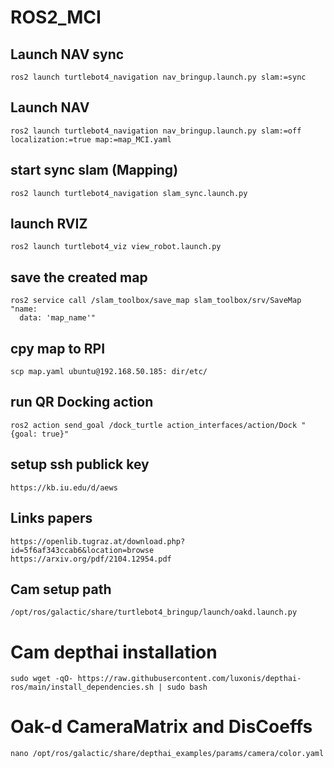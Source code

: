 # ROS2_MCI

## Launch NAV sync
```
ros2 launch turtlebot4_navigation nav_bringup.launch.py slam:=sync
```

## Launch NAV
```
ros2 launch turtlebot4_navigation nav_bringup.launch.py slam:=off localization:=true map:=map_MCI.yaml
```

## start sync slam (Mapping)
```
ros2 launch turtlebot4_navigation slam_sync.launch.py
```

## launch RVIZ
```
ros2 launch turtlebot4_viz view_robot.launch.py
```

## save the created map
```
ros2 service call /slam_toolbox/save_map slam_toolbox/srv/SaveMap "name:
  data: 'map_name'"
```

## cpy map to RPI
```
scp map.yaml ubuntu@192.168.50.185: dir/etc/
```

## run QR Docking action
```
ros2 action send_goal /dock_turtle action_interfaces/action/Dock "{goal: true}"
```

## setup ssh publick key
```
https://kb.iu.edu/d/aews
```

## Links papers
```
https://openlib.tugraz.at/download.php?id=5f6af343ccab6&location=browse
https://arxiv.org/pdf/2104.12954.pdf
```

## Cam setup path
```
/opt/ros/galactic/share/turtlebot4_bringup/launch/oakd.launch.py
```

# Cam depthai installation
```
sudo wget -qO- https://raw.githubusercontent.com/luxonis/depthai-ros/main/install_dependencies.sh | sudo bash
```

# Oak-d CameraMatrix and DisCoeffs
```
nano /opt/ros/galactic/share/depthai_examples/params/camera/color.yaml
```